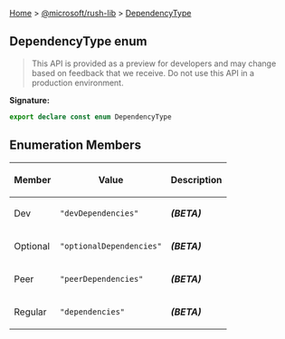[Home](./index) &gt; [@microsoft/rush-lib](./rush-lib.md) &gt; [DependencyType](./rush-lib.dependencytype.md)

## DependencyType enum

> This API is provided as a preview for developers and may change based on feedback that we receive. Do not use this API in a production environment.
> 


<b>Signature:</b>

```typescript
export declare const enum DependencyType 
```

## Enumeration Members

|  <p>Member</p> | <p>Value</p> | <p>Description</p> |
|  --- | --- | --- |
|  <p>Dev</p> | <p>`"devDependencies"`</p> | <p><b><i>(BETA)</i></b></p> |
|  <p>Optional</p> | <p>`"optionalDependencies"`</p> | <p><b><i>(BETA)</i></b></p> |
|  <p>Peer</p> | <p>`"peerDependencies"`</p> | <p><b><i>(BETA)</i></b></p> |
|  <p>Regular</p> | <p>`"dependencies"`</p> | <p><b><i>(BETA)</i></b></p> |

